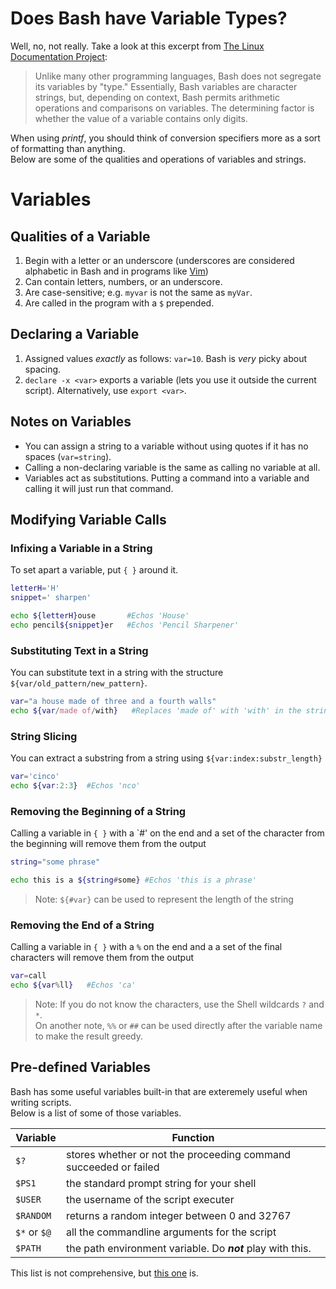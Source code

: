 # Does Bash have Variable Types?
Well, no, not really. Take a look at this excerpt from [The Linux Documentation Project](https://tldp.org/LDP/abs/html/untyped.html): <br />
> Unlike many other programming languages, Bash does not segregate its variables by "type." 
Essentially, Bash variables are character strings, but, depending on context, Bash permits arithmetic operations and comparisons on variables. 
The determining factor is whether the value of a variable contains only digits.

When using _printf_, you should think of conversion specifiers more as a sort of formatting than anything. <br />
Below are some of the qualities and operations of variables and strings.

# Variables
## Qualities of a Variable
1. Begin with a letter or an underscore (underscores are considered alphabetic in Bash and in programs like [Vim](https://www.vim.org/))  
2. Can contain letters, numbers, or an underscore.
3. Are case-sensitive; e.g. `myvar` is not the same as `myVar`.
4. Are called in the program with a `$` prepended.

## Declaring a Variable
1. Assigned values _exactly_ as follows: `var=10`. Bash is _very_ picky about spacing.
2. `declare -x <var>` exports a variable (lets you use it outside the current script). Alternatively, use `export <var>`.

## Notes on Variables
- You can assign a string to a variable without using quotes if it has no spaces (`var=string`).
- Calling a non-declaring variable is the same as calling no variable at all.
- Variables act as substitutions. Putting a command into a variable and calling it will just run that command.

## Modifying Variable Calls
### Infixing a Variable in a String
To set apart a variable, put `{ }` around it.
```bash
letterH='H'
snippet=' sharpen'

echo ${letterH}ouse       #Echos 'House'
echo pencil${snippet}er   #Echos 'Pencil Sharpener'
```

### Substituting Text in a String
You can substitute text in a string with the structure `${var/old_pattern/new_pattern}`. 
```bash
var="a house made of three and a fourth walls"
echo ${var/made of/with}   #Replaces 'made of' with 'with' in the string
```

### String Slicing
You can extract a substring from a string using `${var:index:substr_length}`
```bash
var='cinco'
echo ${var:2:3}  #Echos 'nco'
```

### Removing the Beginning of a String
Calling a variable in `{ }` with a `#' on the end and a set of the character from the beginning will remove them from the output
```bash
string="some phrase"

echo this is a ${string#some} #Echos 'this is a phrase'
```
> Note: `${#var}` can be used to represent the length of the string

### Removing the End of a String
Calling a variable in `{ }` with a `%` on the end and a a set of the final characters will remove them from the output
```bash
var=call
echo ${var%ll}   #Echos 'ca'
```
> Note: If you do not know the characters, use the Shell wildcards `?` and `*`. <br />
  On another note, `%%` or `##` can be used directly after the variable name to make the result greedy.

## Pre-defined Variables
Bash has some useful variables built-in that are exteremely useful when writing scripts. <br />
Below is a list of some of those variables.

| Variable | Function |
| -------- | -------- |
| `$?` | stores whether or not the proceeding command succeeded or failed |
| `$PS1` | the standard prompt string for your shell |
| `$USER` | the username of the script executer |
| `$RANDOM` | returns a random integer between 0 and 32767 |
| `$*` or `$@ `| all the commandline arguments for the script |
| `$PATH` | the path environment variable. Do _**not**_ play with this. |

This list is not comprehensive, but [this one](https://sodocumentation.net/bash/topic/4797/internal-variables) is.
